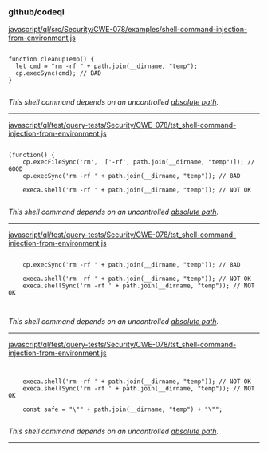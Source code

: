 ### github/codeql

[javascript/ql/src/Security/CWE-078/examples/shell-command-injection-from-environment.js](https://github.com/github/codeql/blob/48015e5a2e6202131f2d1062cc066dc33ed69a9b/javascript/ql/src/Security/CWE-078/examples/shell-command-injection-from-environment.js#L5-L5)

<pre><code class="javascript">
function cleanupTemp() {
  let cmd = "rm -rf " + path.join(__dirname, "temp");
  cp.execSync(cmd); // BAD
}

</code></pre>

*This shell command depends on an uncontrolled [absolute path](https://github.com/github/codeql/blob/48015e5a2e6202131f2d1062cc066dc33ed69a9b/javascript/ql/src/Security/CWE-078/examples/shell-command-injection-from-environment.js#L4-L4).*

----------------------------------------

[javascript/ql/test/query-tests/Security/CWE-078/tst_shell-command-injection-from-environment.js](https://github.com/github/codeql/blob/48015e5a2e6202131f2d1062cc066dc33ed69a9b/javascript/ql/test/query-tests/Security/CWE-078/tst_shell-command-injection-from-environment.js#L6-L6)

<pre><code class="javascript">
(function() {
	cp.execFileSync('rm',  ['-rf', path.join(__dirname, "temp")]); // GOOD
	cp.execSync('rm -rf ' + path.join(__dirname, "temp")); // BAD

	execa.shell('rm -rf ' + path.join(__dirname, "temp")); // NOT OK

</code></pre>

*This shell command depends on an uncontrolled [absolute path](https://github.com/github/codeql/blob/48015e5a2e6202131f2d1062cc066dc33ed69a9b/javascript/ql/test/query-tests/Security/CWE-078/tst_shell-command-injection-from-environment.js#L6-L6).*

----------------------------------------

[javascript/ql/test/query-tests/Security/CWE-078/tst_shell-command-injection-from-environment.js](https://github.com/github/codeql/blob/48015e5a2e6202131f2d1062cc066dc33ed69a9b/javascript/ql/test/query-tests/Security/CWE-078/tst_shell-command-injection-from-environment.js#L8-L8)

<pre><code class="javascript">
	cp.execSync('rm -rf ' + path.join(__dirname, "temp")); // BAD

	execa.shell('rm -rf ' + path.join(__dirname, "temp")); // NOT OK
	execa.shellSync('rm -rf ' + path.join(__dirname, "temp")); // NOT OK


</code></pre>

*This shell command depends on an uncontrolled [absolute path](https://github.com/github/codeql/blob/48015e5a2e6202131f2d1062cc066dc33ed69a9b/javascript/ql/test/query-tests/Security/CWE-078/tst_shell-command-injection-from-environment.js#L8-L8).*

----------------------------------------

[javascript/ql/test/query-tests/Security/CWE-078/tst_shell-command-injection-from-environment.js](https://github.com/github/codeql/blob/48015e5a2e6202131f2d1062cc066dc33ed69a9b/javascript/ql/test/query-tests/Security/CWE-078/tst_shell-command-injection-from-environment.js#L9-L9)

<pre><code class="javascript">

	execa.shell('rm -rf ' + path.join(__dirname, "temp")); // NOT OK
	execa.shellSync('rm -rf ' + path.join(__dirname, "temp")); // NOT OK

	const safe = "\"" + path.join(__dirname, "temp") + "\"";

</code></pre>

*This shell command depends on an uncontrolled [absolute path](https://github.com/github/codeql/blob/48015e5a2e6202131f2d1062cc066dc33ed69a9b/javascript/ql/test/query-tests/Security/CWE-078/tst_shell-command-injection-from-environment.js#L9-L9).*

----------------------------------------
